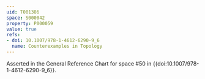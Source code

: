 ```yaml
---
uid: T001386
space: S000042
property: P000059
value: true
refs:
- doi: 10.1007/978-1-4612-6290-9_6
  name: Counterexamples in Topology
---
```


Asserted in the General Reference Chart for space #50 in
{{doi:10.1007/978-1-4612-6290-9_6}}.
